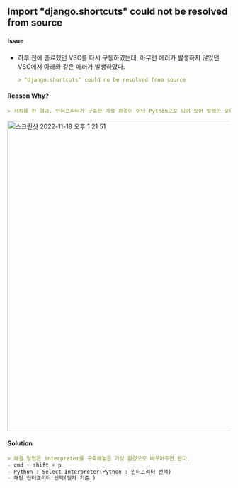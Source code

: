 ## Import "django.shortcuts" could not be resolved from source

#### Issue

- 하루 전에 종료했던 VSC를 다시 구동하였는데, 아무런 에러가 발생하지 않았던 VSC에서 아래와 같은 에러가 발생하였다.

  ```markdown
  > "django.shortcuts" could no be resolved from source
  ```

#### Reason Why?

```markdown
> 서치를 한 결과, 인터프리터가 구축한 가상 환경이 아닌 Python으로 되어 있어 발생한 오류였다.
```

<img width="700" alt="스크린샷 2022-11-18 오후 1 21 51" src="https://user-images.githubusercontent.com/91196025/202952783-b96ce031-e675-420b-9634-b2fe7c209417.png">

#### Solution

```markdown
> 해결 방법은 interpreter를 구축해놓은 가상 환경으로 바꾸어주면 된다.
- cmd + shift + p
- Python : Select Interpreter(Python : 인터프리터 선택)
- 해당 인터프리터 선택(필자 기준 )
```

